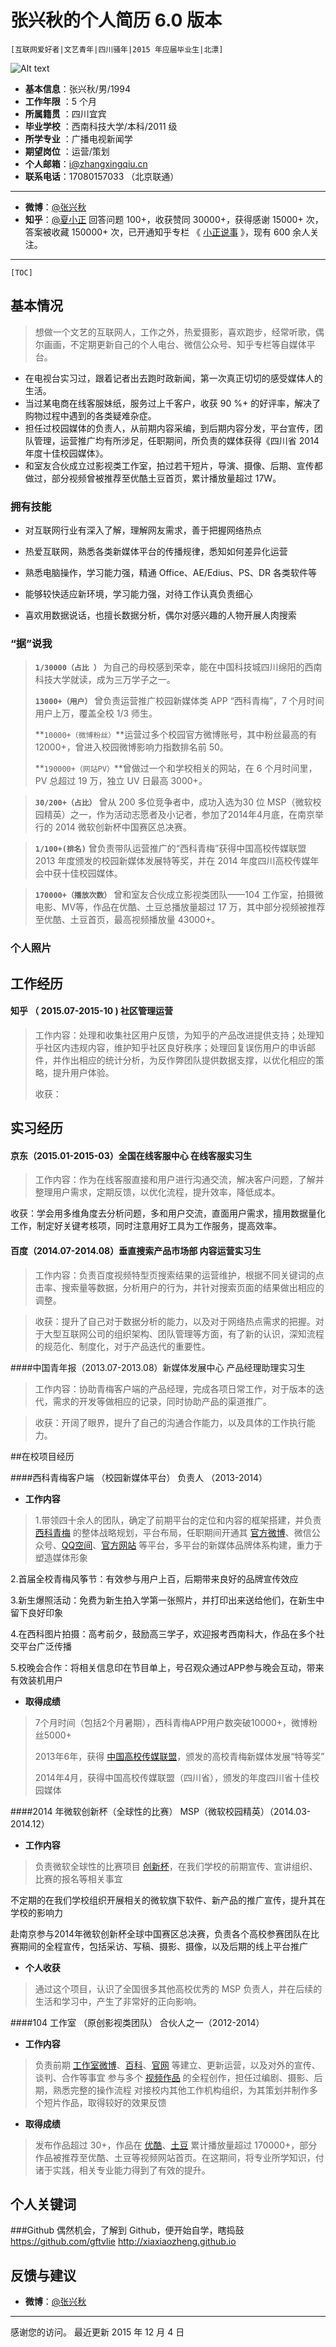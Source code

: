 # 张兴秋的个人简历 6.0  版本

`[互联网爱好者|文艺青年|四川骚年|2015 年应届毕业生|北漂]`


![Alt text](http://me.zhangxingqiu.cn/me/images/touxiang.png)


- **基本信息**：张兴秋/男/1994
- **工作年限** ：5 个月
- **所属籍贯** ：四川宜宾
- **毕业学校** ：西南科技大学/本科/2011 级
- **所学专业** ：广播电视新闻学
- **期望岗位** ：运营/策划
- **个人邮箱**：<i@zhangxingqiu.cn>
- **联系电话**：17080157033 （北京联通）

-------------------

- **微博**：[@张兴秋](http://weibo.com/gftvlie) 
- **知乎**：[@夏小正](http://www.zhihu.com/people/xiaxiaozheng) 回答问题 100+，收获赞同 30000+，获得感谢 15000+ 次，答案被收藏 150000+ 次，已开通知乎专栏 《 [小正说事](http://zhuanlan.zhihu.com/xiaxiaozheng) 》，现有 600 余人关注。

------------------
`[TOC]`


## 基本情况

> 想做一个文艺的互联网人，工作之外，热爱摄影，喜欢跑步，经常听歌，偶尔画画，不定期更新自己的个人电台、微信公众号、知乎专栏等自媒体平台。

* 在电视台实习过，跟着记者出去跑时政新闻，第一次真正切切的感受媒体人的生活。
* 当过某电商在线客服妹纸，服务过上千客户，收获 90 %+ 的好评率，解决了购物过程中遇到的各类疑难杂症。
* 担任过校园媒体的负责人，从前期内容采编，到后期内容分发，平台宣传，团队管理，运营推广均有所涉足，任职期间，所负责的媒体获得《四川省 2014 年度十佳校园媒体》。
* 和室友合伙成立过影视类工作室，拍过若干短片，导演、摄像、后期、宣传都做过，部分视频曾被推荐至优酷土豆首页，累计播放量超过 17W。



### 拥有技能

* 对互联网行业有深入了解，理解网友需求，善于把握网络热点

* 热爱互联网，熟悉各类新媒体平台的传播规律，悉知如何差异化运营

* 熟悉电脑操作，学习能力强，精通 Office、AE/Edius、PS、DR 各类软件等

* 能够较快适应新环境，学习能力强，对待工作认真负责细心

* 喜欢用数据说话，也擅长数据分析，偶尔对感兴趣的人物开展人肉搜索


### “据”说我

>**`1/30000（占比 ）`** 为自己的母校感到荣幸，能在中国科技城四川绵阳的西南科技大学就读，成为三万学子之一。
>
>**`13000+（用户）`** 曾负责运营推广校园新媒体类 APP “西科青梅”，7 个月时间用户上万，覆盖全校 1/3 师生。
>
>**`10000+（微博粉丝）`**运营过多个校园官方微博账号，其中粉丝最高的有 12000+，曾进入校园微博影响力指数排名前 50。
>
>**`190000+（网站PV）`**曾做过一个和学校相关的网站，在 6 个月时间里，PV 总超过 19 万，独立 UV 日最高 3000+。

>**`30/200+（占比）`**     曾从 200 多位竞争者中，成功入选为30 位 MSP（微软校园精英）之一，作为活动志愿者及小记者，参加了2014年4月底，在南京举行的 2014 微软创新杯中国赛区总决赛。

>**`1/100+(排名)`**   曾负责带队运营推广的“西科青梅”获得中国高校传媒联盟 2013 年度颁发的校园新媒体发展特等奖，并在 2014 年度四川高校传媒年会中获十佳校园媒体。

>**`170000+（播放次数）`**  曾和室友合伙成立影视类团队——104 工作室，拍摄微电影、MV等，作品在优酷、土豆总播放量超过 17 万，其中部分视频被推荐至优酷、土豆首页，最高视频播放量 43000+。

### 个人照片


## 工作经历

#### 知乎 （ 2015.07-2015-10 ) 社区管理运营
>工作内容：处理和收集社区用户反馈，为知乎的产品改进提供支持；处理知乎社区内违规内容，维护知乎社区良好秩序；处理回复误伤用户的申诉邮件，并作出相应的统计分析，为反作弊团队提供数据支撑，以优化相应的策略，提升用户体验。
>
>收获：


## 实习经历

#### 京东（2015.01-2015-03）全国在线客服中心 在线客服实习生

>工作内容：作为在线客服直接和用户进行沟通交流，解决客户问题，了解并整理用户需求，定期反馈，以优化流程，提升效率，降低成本。
>
收获：学会用多维角度去分析问题，多和用户交流，直面用户需求，擅用数据量化工作，制定好关键考核项，同时注意用好工具为工作服务，提高效率。


#### 百度（2014.07-2014.08）垂直搜索产品市场部 内容运营实习生

>工作内容：负责百度视频特型页搜索结果的运营维护，根据不同关键词的点击率、搜索量等数据，分析用户的行为，并针对搜索页面的结果做出相应的调整。

>收获：提升了自己对于数据分析的能力，以及对于网络热点需求的把握。对于大型互联网公司的组织架构、团队管理等方面，有了新的认识，深知流程的规范化、制度化，对于产品迭代的重要性。

####中国青年报（2013.07-2013.08）新媒体发展中心 产品经理助理实习生

>工作内容：协助青梅客户端的产品经理，完成各项日常工作，对于版本的迭代，需求的开发等做相应的记录，同时协助产品的渠道推广。

>收获：开阔了眼界，提升了自己的沟通合作能力，以及具体的工作执行能力。


##在校项目经历

####西科青梅客户端 （校园新媒体平台） 负责人 （2013-2014）

- **工作内容**
>1.带领四十余人的团队，确定了前期平台的定位和内容的框架搭建，并负责 [西科青梅](http://baike.baidu.com/view/10121590.htm ) 的整体战略规划，平台布局，任职期间开通其  [官方微博](http://weibo.com/xkqm)、微信公众号、[QQ空间](http://xikeqm.qzone.qq.com/)、[官方网站](http://xkqm.zhangxingqiu.cn/) 等平台，多平台的新媒体品牌体系构建，重力于塑造媒体形象
>
2.首届全校青梅风筝节：有效参与用户上百，后期带来良好的品牌宣传效应
>
3.新生爆照活动：免费为新生拍入学第一张照片，并打印出来送给他们，在新生中留下良好印象
>
4.在西科图片拍摄：高考前夕，鼓励高三学子，欢迎报考西南科大，作品在多个社交平台广泛传播
>
5.校晚会合作：将相关信息印在节目单上，号召观众通过APP参与晚会互动，带来有效装机用户

- **取得成绩**
>7个月时间（包括2个月暑期），西科青梅APP用户数突破10000+，微博粉丝5000+
>
>2013年6年，获得 [中国高校传媒联盟](http://baike.baidu.com/view/2706363.htm)，颁发的高校青梅新媒体发展“特等奖”
>
>2014年4月，获得中国高校传媒联盟（四川省），颁发的年度四川省十佳校园媒体

####2014 年微软创新杯（全球性的比赛）  MSP（微软校园精英）（2014.03-2014.12）
- **工作内容**
>负责微软全球性的比赛项目 [创新杯](http://baike.baidu.com/view/1105308.htm)，在我们学校的前期宣传、宣讲组织、比赛的报名等相关事宜
>
不定期的在我们学校组织开展相关的微软旗下软件、新产品的推广宣传，提升其在学校的影响力
>
赴南京参与2014年微软创新杯全球中国赛区总决赛，负责各个高校参赛团队在比赛期间的全程宣传，包括采访、写稿、摄影、摄像，以及后期的线上平台推广

- **个人收获**
>通过这个项目，认识了全国很多其他高校优秀的 MSP 负责人，并在后续的生活和学习中，产生了非常好的正向影响。

####104 工作室 （原创影视类团队）  合伙人之一（2012-2014）
- **工作内容**
>负责前期 [工作室微博](http://www.weibo.com/104gzs)、[百科](http://baike.baidu.com/view/7044879.htm)、[官网](http://104gzs.lofter.com/) 等建立、更新运营，以及对外的宣传、谈判、合作等事宜
参与多个 [视频作品](http://www.youku.com/playlist_show/id_16803549_ascending_0.html) 的全程创作，担任过编剧、摄影、后期，熟悉完整的操作流程
对接校内其他工作机构组织，为其策划并制作多个短片作品，取得较好的效果反馈

- **取得成绩**
>发布作品超过 30+，作品在 [优酷](http://i.youku.com/104gzs)、[土豆](http://www.tudou.com/home/gftvlie) 累计播放量超过 170000+，部分作品被推荐至优酷、土豆等视频网站首页。在这期间，将专业所学知识，付诸于实践，相关专业能力得到了有效的提升。

## 个人关键词


###Github 
偶然机会，了解到 Github，便开始自学，瞎捣鼓 https://github.com/gftvlie
http://xiaxiaozheng.github.io



## 反馈与建议

* **微博**：[@张兴秋](http://weibo.com/gftvlie) 


---------
感谢您的访问。 
最近更新 2015 年 12 月 4 日

